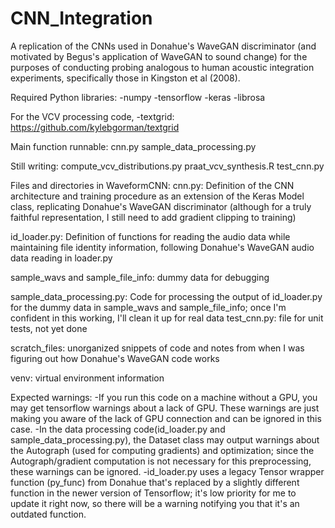 # CNN_Integration
A replication of the CNNs used in Donahue's WaveGAN discriminator (and motivated by Begus's application of WaveGAN to sound change) for the purposes of conducting probing analogous to human acoustic integration experiments, specifically those in Kingston et al (2008).

Required Python libraries:
-numpy
-tensorflow
-keras
-librosa

For the VCV processing code,
-textgrid: https://github.com/kylebgorman/textgrid

Main function runnable:
cnn.py
sample_data_processing.py

Still writing: 
compute_vcv_distributions.py
praat_vcv_synthesis.R
test_cnn.py

Files and directories in WaveformCNN:
cnn.py: Definition of the CNN architecture and training procedure as an extension of the Keras Model class, replicating Donahue's WaveGAN discriminator (although for a truly faithful representation, I still need to add gradient clipping to training)

id_loader.py: Definition of functions for reading the audio data while maintaining file identity information, following Donahue's WaveGAN audio data reading in loader.py

sample_wavs and sample_file_info: dummy data for debugging

sample_data_processing.py: Code for processing the output of id_loader.py for the dummy data in sample_wavs and sample_file_info; once I'm confident in this working, I'll clean it up for real data
test_cnn.py: file for unit tests, not yet done

scratch_files: unorganized snippets of code and notes from when I was figuring out how Donahue's WaveGAN code works

venv: virtual environment information




Expected warnings:
-If you run this code on a machine without a GPU, you may get tensorflow warnings about a lack of GPU. These warnings are just making you aware of the lack of GPU connection and can be ignored in this case.
-In the data processing code(id_loader.py and sample_data_processing.py), the Dataset class may output warnings about the Autograph (used for computing gradients) and optimization; since the Autograph/gradient computation is not necessary for this preprocessing, these warnings can be ignored.
-id_loader.py uses a legacy Tensor wrapper function (py_func) from Donahue that's replaced by a slightly different function in the newer version of Tensorflow; it's low priority for me to update it right now, so there will be a warning notifying you that it's an outdated function.